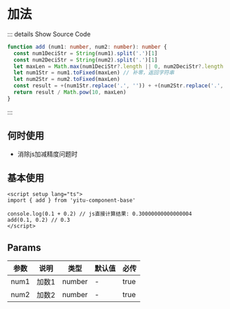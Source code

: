 # 加法

::: details Show Source Code

```ts
function add (num1: number, num2: number): number {
  const num1DeciStr = String(num1).split('.')[1]
  const num2DeciStr = String(num2).split('.')[1]
  let maxLen = Math.max(num1DeciStr?.length || 0, num2DeciStr?.length || 0) // 两数中最长的小数位长度
  let num1Str = num1.toFixed(maxLen) // 补零，返回字符串
  let num2Str = num2.toFixed(maxLen)
  const result = +(num1Str.replace('.', '')) + +(num2Str.replace('.', '')) // 转换为整数相加
  return result / Math.pow(10, maxLen)
}
```

:::

## 何时使用

- 消除js加减精度问题时

## 基本使用

```vue
<script setup lang="ts">
import { add } from 'yitu-component-base'

console.log(0.1 + 0.2) // js直接计算结果: 0.30000000000000004
add(0.1, 0.2) // 0.3
</script>
```

## Params

| 参数 | 说明 | 类型 | 默认值 | 必传 |
| -- | -- | -- | -- | -- |
| num1 | 加数1 | number | - | true |
| num2 | 加数2 | number | - | true |
